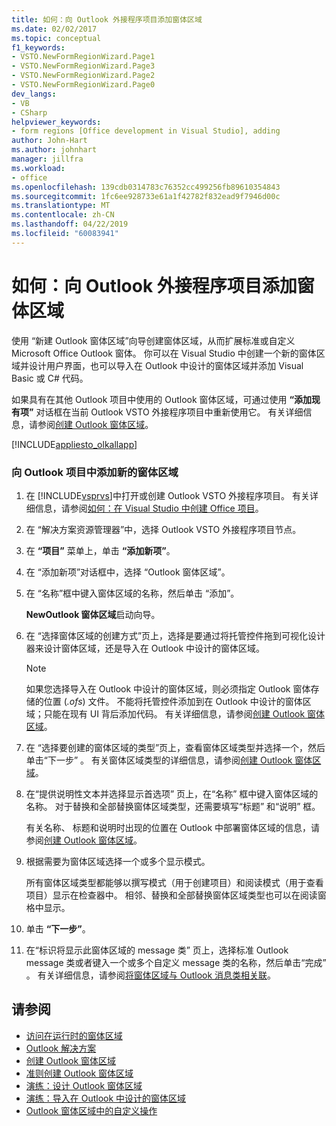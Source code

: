 ```yaml
---
title: 如何：向 Outlook 外接程序项目添加窗体区域
ms.date: 02/02/2017
ms.topic: conceptual
f1_keywords:
- VSTO.NewFormRegionWizard.Page1
- VSTO.NewFormRegionWizard.Page3
- VSTO.NewFormRegionWizard.Page2
- VSTO.NewFormRegionWizard.Page0
dev_langs:
- VB
- CSharp
helpviewer_keywords:
- form regions [Office development in Visual Studio], adding
author: John-Hart
ms.author: johnhart
manager: jillfra
ms.workload:
- office
ms.openlocfilehash: 139cdb0314783c76352cc499256fb89610354843
ms.sourcegitcommit: 1fc6ee928733e61a1f42782f832ead9f7946d00c
ms.translationtype: MT
ms.contentlocale: zh-CN
ms.lasthandoff: 04/22/2019
ms.locfileid: "60083941"
---
```

# <a name="how-to-add-a-form-region-to-an-outlook-add-in-project"></a>如何：向 Outlook 外接程序项目添加窗体区域
  使用  “新建 Outlook 窗体区域”向导创建窗体区域，从而扩展标准或自定义 Microsoft Office Outlook 窗体。 你可以在 Visual Studio 中创建一个新的窗体区域并设计用户界面，也可以导入在 Outlook 中设计的窗体区域并添加 Visual Basic 或 C# 代码。

 如果具有在其他 Outlook 项目中使用的 Outlook 窗体区域，可通过使用 **“添加现有项”** 对话框在当前 Outlook VSTO 外接程序项目中重新使用它。 有关详细信息，请参阅[创建 Outlook 窗体区域](../vsto/creating-outlook-form-regions.md)。

 [!INCLUDE[appliesto_olkallapp](../vsto/includes/appliesto-olkallapp-md.md)]

### <a name="to-add-a-new-form-region-to-an-outlook-project"></a>向 Outlook 项目中添加新的窗体区域

1. 在 [!INCLUDE[vsprvs](../sharepoint/includes/vsprvs-md.md)]中打开或创建 Outlook VSTO 外接程序项目。 有关详细信息，请参阅[如何：在 Visual Studio 中创建 Office 项目](../vsto/how-to-create-office-projects-in-visual-studio.md)。

2. 在 “解决方案资源管理器”中，选择 Outlook VSTO 外接程序项目节点。

3. 在 **“项目”** 菜单上，单击 **“添加新项”**。

4. 在  “添加新项”对话框中，选择 “Outlook 窗体区域”。

5. 在  “名称”框中键入窗体区域的名称，然后单击 “添加”。

     **NewOutlook 窗体区域**启动向导。

6. 在  “选择窗体区域的创建方式”页上，选择是要通过将托管控件拖到可视化设计器来设计窗体区域，还是导入在 Outlook 中设计的窗体区域。

    > [!NOTE]
    >  如果您选择导入在 Outlook 中设计的窗体区域，则必须指定 Outlook 窗体存储的位置 (*.ofs*) 文件。 不能将托管控件添加到在 Outlook 中设计的窗体区域；只能在现有 UI 背后添加代码。 有关详细信息，请参阅[创建 Outlook 窗体区域](../vsto/creating-outlook-form-regions.md)。

7. 在  “选择要创建的窗体区域的类型”页上，查看窗体区域类型并选择一个，然后单击“下一步” 。 有关窗体区域类型的详细信息，请参阅[创建 Outlook 窗体区域](../vsto/creating-outlook-form-regions.md)。

8. 在“提供说明性文本并选择显示首选项”  页上，在“名称”  框中键入窗体区域的名称。 对于替换和全部替换窗体区域类型，还需要填写“标题”  和“说明”  框。

     有关名称、 标题和说明时出现的位置在 Outlook 中部署窗体区域的信息，请参阅[创建 Outlook 窗体区域](../vsto/creating-outlook-form-regions.md)。

9. 根据需要为窗体区域选择一个或多个显示模式。

     所有窗体区域类型都能够以撰写模式（用于创建项目）和阅读模式（用于查看项目）显示在检查器中。 相邻、替换和全部替换窗体区域类型也可以在阅读窗格中显示。

10. 单击 **“下一步”**。

11. 在“标识将显示此窗体区域的 message 类”  页上，选择标准 Outlook message 类或者键入一个或多个自定义 message 类的名称，然后单击“完成” 。 有关详细信息，请参阅[将窗体区域与 Outlook 消息类相关联](../vsto/associating-a-form-region-with-an-outlook-message-class.md)。

## <a name="see-also"></a>请参阅
- [访问在运行时的窗体区域](../vsto/accessing-a-form-region-at-run-time.md)
- [Outlook 解决方案](../vsto/outlook-solutions.md)
- [创建 Outlook 窗体区域](../vsto/creating-outlook-form-regions.md)
- [准则创建 Outlook 窗体区域](../vsto/guidelines-for-creating-outlook-form-regions.md)
- [演练：设计 Outlook 窗体区域](../vsto/walkthrough-designing-an-outlook-form-region.md)
- [演练：导入在 Outlook 中设计的窗体区域](../vsto/walkthrough-importing-a-form-region-that-is-designed-in-outlook.md)
- [Outlook 窗体区域中的自定义操作](../vsto/custom-actions-in-outlook-form-regions.md)
